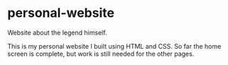 # personal-website
Website about the legend himself.

This is my personal website I built using HTML and CSS. So far the home screen is complete, but work is still needed for the other pages.